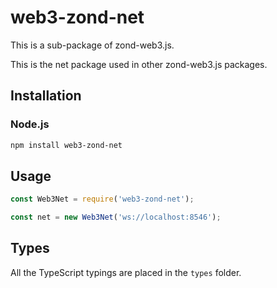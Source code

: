 # web3-zond-net


This is a sub-package of zond-web3.js.

This is the net package used in other zond-web3.js packages.


## Installation

### Node.js

```bash
npm install web3-zond-net
```

## Usage

```js
const Web3Net = require('web3-zond-net');

const net = new Web3Net('ws://localhost:8546');
```

## Types

All the TypeScript typings are placed in the `types` folder.
